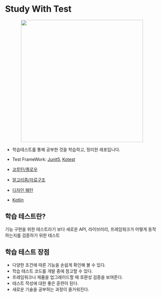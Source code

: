 # Study With Test

<div style="display:flex; justify-content:center;">
    <img src="https://github.com/user-attachments/assets/1d062cfb-5494-4743-9656-90a91aef0312" width ="400"/>
</div>


- 학습테스트를 통해 공부한 것을 학습하고, 정리한 레포입니다.
- Test FrameWork: [Junit5](https://junit.org/junit5/), [Kotest](https://kotest.io/)

- [코루틴/플로우](https://github.com/murjune/Murjune-Study-Test/tree/main/coroutine)
- [알고리즘/자료구조](https://github.com/murjune/Murjune-Study-Test/tree/main/algorithm-practice)
- [디자인 패턴](https://github.com/murjune/Murjune-Study-Test/tree/main/design-pattern)
- [Kotlin](https://github.com/murjune/Murjune-Study-Test/tree/main/kotlin-practice)

## 학습 테스트란?

기능 구현을 위한 테스트라기 보다 새로운 API, 라이브러리, 프레임워크가 어떻게 동작하는지를 검증하기 위한 테스트

## 학습 테스트 장점

- 다양한 조건에 따른 기능을 손쉽게 확인해 볼 수 있다.
- 학습 테스트 코드를 개발 중에 참고할 수 있다.
- 프레임워크나 제품을 업그레이드할 때 호환성 검증을 보여준다.
- 테스트 작성에 대한 좋은 훈련이 된다.
- 새로운 기술을 공부하는 과정이 즐거워진다.
